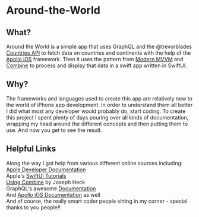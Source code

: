 # Around-the-World
## What?
Around the World is a simple app that uses GraphQL and the @trevorblades [Countries API](https://github.com/trevorblades/countries) to fetch data on countries and continents with the help of the [Apollo iOS](https://github.com/apollographql/apollo-ios) framework. Then it uses the pattern from [Modern MVVM](https://github.com/V8tr/ModernMVVM) and [Combine]() to process and display that data in a swift app written in SwiftUI.
## Why?
The frameworks and languages used to create this app are relatively new to the world of iPhone app development. In order to understand them all better I did what most any developer would probably do, start coding. To create this project I spent plenty of days pouring over all kinds of documentation, wrapping my head around the different concepts and then putting them to use. And now you get to see the result.
## Helpful Links
Along the way I got help from various different online sources including:
[Apple Developer Documentation](https://developer.apple.com/)  
Apple's [SwiftUI Tutorials](https://developer.apple.com/tutorials/swiftui)  
[Using Combine](https://heckj.github.io/swiftui-notes/) by Joseph Heck  
GraphQL's awesome [Documentation](https://graphql.org/)  
And [Apollo iOS Documentation](https://www.apollographql.com/docs/ios/) as well  
And of course, the really smart coder people sitting in my corner - special thanks to you people!!  
